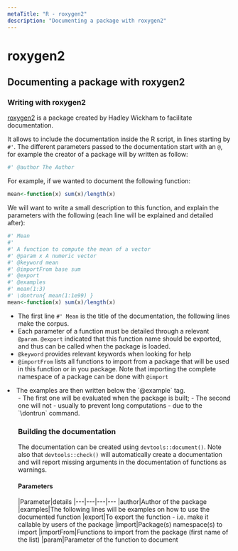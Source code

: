 ```yaml
---
metaTitle: "R - roxygen2"
description: "Documenting a package with roxygen2"
---
```


# roxygen2



## Documenting a package with roxygen2


### Writing with roxygen2

[roxygen2](https://cran.r-project.org/package=roxygen2) is a package created by Hadley Wickham to facilitate documentation.

It allows to include the documentation inside the R script, in lines starting by `#'`. The different parameters passed to the documentation start with an `@`, for example the creator of a package will by written as follow:

```r
#' @author The Author

```

For example, if we wanted to document the following function:

```r
mean<-function(x) sum(x)/length(x)

```

We will want to write a small description to this function, and explain the parameters with the following (each line will be explained and detailed after):

```r
#' Mean
#'
#' A function to compute the mean of a vector
#' @param x A numeric vector
#' @keyword mean
#' @importFrom base sum
#' @export
#' @examples
#' mean(1:3)
#' \dontrun{ mean(1:1e99) }
mean<-function(x) sum(x)/length(x)

```


- The first line `#' Mean` is the title of the documentation, the following lines make the corpus.
- Each parameter of a function must be detailed through a relevant `@param`. `@export` indicated that this function name should be exported, and thus can be called when the package is loaded.
- `@keyword` provides relevant keywords when looking for help
- `@importFrom` lists all functions to import from a package that will be used in this function or in you package. Note that importing the complete namespace of a package can be done with `@import`
<li>The examples are then written below the `@example` tag.
<ul>
- The first one will be evaluated when the package is built;
- The second one will not - usually to prevent long computations - due to the `\dontrun` command.

### Building the documentation

The documentation can be created using `devtools::document()`. Note also that `devtools::check()` will automatically create a documentation and will report missing arguments in the documentation of functions as warnings.



#### Parameters


|Parameter|details
|---|---|---|---
|author|Author of the package
|examples|The following lines will be examples on how to use the documented function
|export|To export the function - i.e. make it callable by users of the package
|import|Package(s) namespace(s) to import
|importFrom|Functions to import from the package (first name of the list)
|param|Parameter of the function to document

